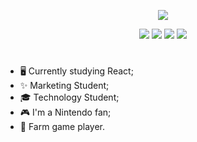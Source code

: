 
<!--Name-->
<p align="center"> 
    <img src="https://readme-typing-svg.herokuapp.com?color=5F8D42&lines=Hello,+I'm+a+Front-end+developer;Hello,+I'm+a+UX%2FUI+designer"(https://git.io/typing-svg)>
 </p>
 
 <div align="center"> 
 <a href="https://www.linkedin.com/in/aliciarsz/"><img src="https://images2.imgbox.com/13/fd/k3Q3WVrb_o.png"/></a>
 <a href="#"><img src="https://images2.imgbox.com/6f/02/fC2mHUwi_o.png"/></a>
 <a href="https://codepen.io/allysr"><img src="https://images2.imgbox.com/09/1b/IcNvJqD3_o.png"/></a>
 <a href="https://www.figma.com/@allysr"><img src="https://images2.imgbox.com/cd/31/fMCSG6Lo_o.png"/></a>


 </div>

 
<h1></h1>
 

<!--text-->

<div>
   
-  🖥 Currently studying React;
-  ✨ Marketing Student;
-  🎓 Technology Student;
-  🎮 I'm a Nintendo fan;
-  🌱 Farm game player.

   
</div>


<h1></h1>
<!--Icons-->
<!-- <h3>Hard Skills: </h3>
<div align="center">
    <p align="center">▪ Front-end Developer</p>
    <img alt="Js" height="25"  src="https://raw.githubusercontent.com/devicons/devicon/master/icons/javascript/javascript-plain.svg">&nbsp
    <img alt="HTML" height="25"  src="https://raw.githubusercontent.com/devicons/devicon/master/icons/html5/html5-original.svg">&nbsp
    <img alt="CSS" height="25"  src="https://raw.githubusercontent.com/devicons/devicon/master/icons/css3/css3-original.svg"> &nbsp
</div>
<br>
<div align="center">
    <p align="center">▪ UX/UI Designer </p>
    <img alt="miro" height="25"  src="https://avatar-prod-us-east-2.webexcontent.com/Avtr~V1~d00e964b-8d2e-4cee-8b01-f82ba0327257/V1~ddd54ccfe97c245e3ee0981d213585598ff8dcc2926a85352dd0a1c539768ad4~b09a6adaf2744d959da9ad95455d6433?quarantineState=evaluating">&nbsp
    <img alt="indesign" height="25"  src="https://pt.wizcase.com/wp-content/uploads/2020/12/IndESIGN-LOGO.png">&nbsp
     <img alt="figma" height="25"  src="https://upload.wikimedia.org/wikipedia/commons/3/33/Figma-logo.svg">&nbsp
 -->
</div>


     
         
   

     
     
     
  
